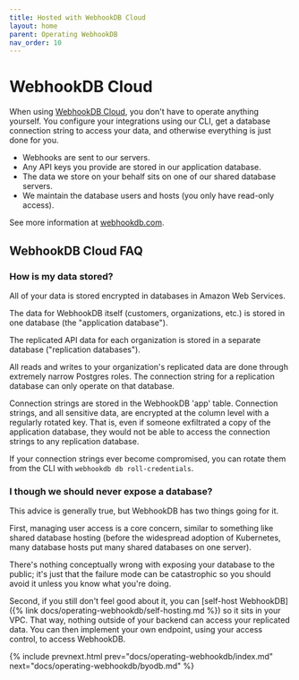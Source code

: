 ```yaml
---
title: Hosted with WebhookDB Cloud
layout: home
parent: Operating WebhookDB
nav_order: 10
---
```


# WebhookDB Cloud

When using [WebhookDB Cloud](https://webhookdb.com),
you don't have to operate anything yourself.
You configure your integrations using our CLI,
get a database connection string to access your data,
and otherwise everything is just done for you.

- Webhooks are sent to our servers.
- Any API keys you provide are stored in our application database.
- The data we store on your behalf sits on one of our shared database servers.
- We maintain the database users and hosts (you only have read-only access).

See more information at [webhookdb.com](https://webhookdb.com).

## WebhookDB Cloud FAQ

### How is my data stored?

All of your data is stored encrypted in databases in Amazon Web Services.

The data for WebhookDB itself (customers, organizations, etc.) is stored in one database (the "application database").

The replicated API data for each organization is stored in a separate database ("replication databases").

All reads and writes to your organization's replicated data are done through extremely narrow Postgres roles.
The connection string for a replication database can only operate on that database.

Connection strings are stored in the WebhookDB 'app' table. Connection strings,
and all sensitive data, are encrypted at the column level with a regularly rotated key.
That is, even if someone exfiltrated a copy of the application database,
they would not be able to access the connection strings to any replication database.

If your connection strings ever become compromised,
you can rotate them from the CLI with `webhookdb db roll-credentials`.

### I though we should never expose a database?

This advice is generally true, but WebhookDB has two things going for it.

First, managing user access is a core concern, similar to something like shared database hosting
(before the widespread adoption of Kubernetes, many database hosts put many shared databases on one server).

There's nothing conceptually wrong with exposing your database to the public;
it's just that the failure mode can be catastrophic so you should avoid it
unless you know what you're doing.

Second, if you still don't feel good about it,
you can [self-host WebhookDB]({% link docs/operating-webhookdb/self-hosting.md %}) so it sits in your VPC.
That way, nothing outside of your backend can access your replicated data.
You can then implement your own endpoint,
using your access control, to access WebhookDB.

{% include prevnext.html prev="docs/operating-webhookdb/index.md" next="docs/operating-webhookdb/byodb.md" %}
